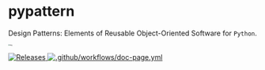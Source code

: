 # pypattern

Design Patterns: Elements of Reusable Object-Oriented Software for `Python`.

<img src="https://static.vecteezy.com/system/resources/previews/000/694/052/original/geometric-seamless-pattern-with-retro-squares-vector.jpg" alt="img" style="zoom:20%;" />

[![Releases](https://github.com/sacklippe/pypattern/actions/workflows/release.yml/badge.svg)	](https://github.com/sacklippe/pypattern/actions/workflows/release.yml)[![.github/workflows/doc-page.yml](https://github.com/sacklippe/pypattern/actions/workflows/doc-page.yml/badge.svg)](https://github.com/sacklippe/pypattern/actions/workflows/doc-page.yml)